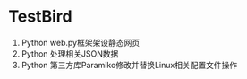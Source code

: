 

# TestBird

1. Python web.py框架架设静态网页
2. Python 处理相关JSON数据
3. Python 第三方库Paramiko修改并替换Linux相关配置文件操作

